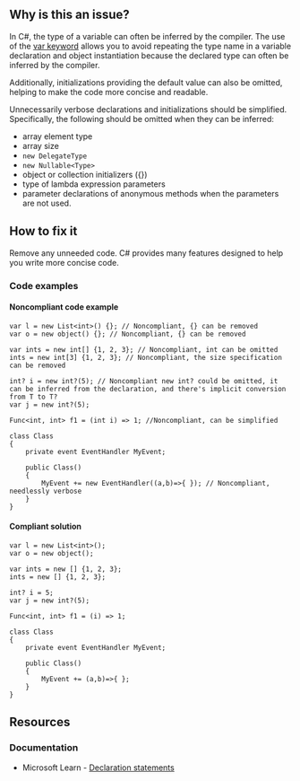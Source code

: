 ## Why is this an issue?

In C#, the type of a variable can often be inferred by the compiler. The use of the [var keyword]([https://learn.microsoft.com/en-us/dotnet/csharp/programming-guide/classes-and-structs/implicitly-typed-local-variables](https://learn.microsoft.com/en-us/dotnet/csharp/programming-guide/classes-and-structs/implicitly-typed-local-variables))
allows you to avoid repeating the type name in a variable declaration and object instantiation because the declared type can often be inferred by the
compiler.

Additionally, initializations providing the default value can also be omitted, helping to make the code more concise and readable.

Unnecessarily verbose declarations and initializations should be simplified. Specifically, the following should be omitted when they can be
inferred:

- array element type
- array size
- `new DelegateType`
- `new Nullable<Type>`
- object or collection initializers ({})
- type of lambda expression parameters
- parameter declarations of anonymous methods when the parameters are not used.

## How to fix it

Remove any unneeded code. C# provides many features designed to help you write more concise code.

### Code examples

#### Noncompliant code example

    var l = new List<int>() {}; // Noncompliant, {} can be removed
    var o = new object() {}; // Noncompliant, {} can be removed
    
    var ints = new int[] {1, 2, 3}; // Noncompliant, int can be omitted
    ints = new int[3] {1, 2, 3}; // Noncompliant, the size specification can be removed
    
    int? i = new int?(5); // Noncompliant new int? could be omitted, it can be inferred from the declaration, and there's implicit conversion from T to T?
    var j = new int?(5);
    
    Func<int, int> f1 = (int i) => 1; //Noncompliant, can be simplified
    
    class Class
    {
        private event EventHandler MyEvent;
    
        public Class()
        {
            MyEvent += new EventHandler((a,b)=>{ }); // Noncompliant, needlessly verbose
        }
    }

#### Compliant solution

    var l = new List<int>();
    var o = new object();
    
    var ints = new [] {1, 2, 3};
    ints = new [] {1, 2, 3};
    
    int? i = 5;
    var j = new int?(5);
    
    Func<int, int> f1 = (i) => 1;
    
    class Class
    {
        private event EventHandler MyEvent;
    
        public Class()
        {
            MyEvent += (a,b)=>{ };
        }
    }

## Resources

### Documentation

- Microsoft Learn - [Declaration
  statements](https://learn.microsoft.com/en-us/dotnet/csharp/language-reference/statements/declarations)